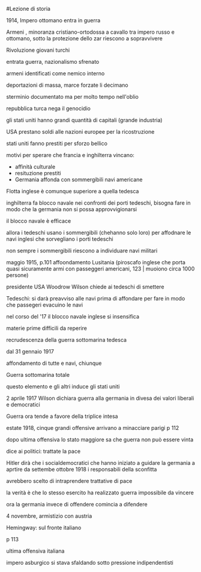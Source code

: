 #Lezione di storia

1914, Impero ottomano entra in guerra

Armeni , minoranza cristiano-ortodossa a cavallo tra impero russo e ottomano, sotto la protezione dello zar riescono a sopravvivere


Rivoluzione giovani turchi

entrata guerra, nazionalismo sfrenato

armeni identificati come nemico interno

deportazioni di massa, marce forzate li decimano


sterminio documentato ma per molto tempo nell'oblio

repubblica turca nega il genocidio

gli stati uniti hanno grandi quantità di capitali  (grande industria)


USA prestano soldi alle nazioni europee per la ricostruzione

stati uniti fanno prestiti per sforzo bellico

motivi per sperare che francia e inghilterra vincano:
* affinità culturale
* resituzione prestiti
* Germania affonda con sommergibili navi americane

Flotta inglese è comunque superiore a quella tedesca

inghilterra fa blocco navale nei confronti dei porti tedeschi, bisogna fare in modo che la germania non si possa approvvigionarsi

il blocco navale è efficace

allora i tedeschi usano i sommergibili (chehanno solo loro) per affodnare le navi inglesi che sorvegliano i porti tedeschi

non sempre i sommergibili riescono a individuare navi militari

maggio 1915, p.101 affoondamento Lusitania (piroscafo inglese che porta quasi sicuramente armi con passeggeri americani, 123 | muoiono circa 1000 persone)

presidente USA Woodrow Wilson chiede ai tedeschi di smettere

Tedeschi: si darà preavviso alle navi prima di affondare per fare in modo che passegeri evacuino le navi


nel corso del '17 il blocco navale inglese si insensifica

materie prime difficili da reperire

recrudescenza della guerra sottomarina tedesca

dal 31 gennaio 1917

affondamento di tutte e navi, chiunque 

Guerra sottomarina totale

questo elemento e gli altri induce gli stati uniti

2 aprile 1917 Wilson dichiara guerra alla germania in divesa dei valori liberali e democratici

Guerra ora tende a favore della triplice intesa


estate 1918, cinque grandi offensive arrivano a minacciare parigi p 112

dopo ultima offensiva lo stato maggiore sa che guerra non può essere vinta


dice ai politici: trattate la pace

Hitler dirà che i socialdemocratici che hanno iniziato a guidare la germania a aprtire da settembe ottobre 1918 i responsabili della sconfitta

avrebbero scelto di intraprendere trattative di pace

la verità è che lo stesso esercito ha realizzato guerra impossibile da vincere


ora la germania invece di offendere comincia a difendere

4 novembre, armistizio con austria

Hemingway: sul fronte italiano


p 113

ultima offensiva italiana

impero asburgico si stava sfaldando sotto pressione indipendentisti
<!--stackedit_data:
eyJoaXN0b3J5IjpbLTQwODg5NzUwOSwtMTg3MzkzMDA3NV19
-->